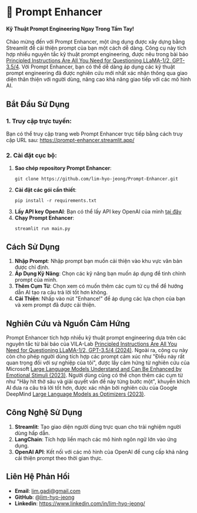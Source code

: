 # :rocket: Prompt Enhancer
#### Kỹ Thuật Prompt Engineering Ngay Trong Tầm Tay!

Chào mừng đến với Prompt Enhancer, một ứng dụng được xây dựng bằng Streamlit để cải thiện prompt của bạn một cách dễ dàng. Công cụ này tích hợp nhiều nguyên tắc kỹ thuật prompt engineering, được nêu trong bài báo [Principled Instructions Are All You Need for Questioning LLaMA-1/2, GPT-3.5/4](https://arxiv.org/pdf/2312.16171.pdf). Với Prompt Enhancer, bạn có thể dễ dàng áp dụng các kỹ thuật prompt engineering đã được nghiên cứu mới nhất xác nhận thông qua giao diện thân thiện với người dùng, nâng cao khả năng giao tiếp với các mô hình AI.


## Bắt Đầu Sử Dụng

### 1. Truy cập trực tuyến:

   Bạn có thể truy cập trang web Prompt Enhancer trực tiếp bằng cách truy cập URL sau:
   https://prompt-enhancer.streamlit.app/

### 2. Cài đặt cục bộ:
1. **Sao chép repository Prompt Enhancer**:
   ```
   git clone https://github.com/lim-hyo-jeong/Prompt-Enhancer.git
   ```
2. **Cài đặt các gói cần thiết**:
   ```
   pip install -r requirements.txt
   ```
3. **Lấy API key OpenAI**:
   Bạn có thể lấy API key OpenAI của mình [tại đây](https://platform.openai.com/api-keys)
4. **Chạy Prompt Enhancer**:
   ```
   streamlit run main.py
   ```


## Cách Sử Dụng

1. **Nhập Prompt**: Nhập prompt bạn muốn cải thiện vào khu vực văn bản được chỉ định.
2. **Áp Dụng Kỹ Năng**: Chọn các kỹ năng bạn muốn áp dụng để tinh chỉnh prompt của mình.
3. **Thêm Cụm Từ**: Chọn xem có muốn thêm các cụm từ cụ thể để hướng dẫn AI tạo ra câu trả lời tốt hơn không.
4. **Cải Thiện**: Nhấp vào nút "Enhance!" để áp dụng các lựa chọn của bạn và xem prompt đã được cải thiện.


## Nghiên Cứu và Nguồn Cảm Hứng

Prompt Enhancer tích hợp nhiều kỹ thuật prompt engineering dựa trên các nguyên tắc từ bài báo của VILA-Lab [Principled Instructions Are All You Need for Questioning LLaMA-1/2, GPT-3.5/4 (2024)](https://arxiv.org/pdf/2312.16171.pdf).
Ngoài ra, công cụ này còn cho phép người dùng tích hợp các prompt cảm xúc như "Điều này rất quan trọng đối với sự nghiệp của tôi", được lấy cảm hứng từ nghiên cứu của Microsoft [Large Language Models Understand and Can Be Enhanced by Emotional Stimuli (2023)](https://arxiv.org/pdf/2307.11760.pdf). Người dùng cũng có thể chọn thêm các cụm từ như "Hãy hít thở sâu và giải quyết vấn đề này từng bước một", khuyến khích AI đưa ra câu trả lời tốt hơn, được xác nhận bởi nghiên cứu của Google DeepMind [Large Language Models as Optimizers (2023)](https://arxiv.org/pdf/2309.03409.pdf).


## Công Nghệ Sử Dụng

1. **Streamlit**: Tạo giao diện người dùng trực quan cho trải nghiệm người dùng hấp dẫn.
2. **LangChain**: Tích hợp liền mạch các mô hình ngôn ngữ lớn vào ứng dụng.
3. **OpenAI API**: Kết nối với các mô hình của OpenAI để cung cấp khả năng cải thiện prompt theo thời gian thực.


## Liên Hệ Phản Hồi

- **Email**: lim.gadi@gmail.com
- **GitHub**: [@lim-hyo-jeong](https://github.com/lim-hyo-jeong)
- **Linkedin**: https://www.linkedin.com/in/lim-hyo-jeong/ 
